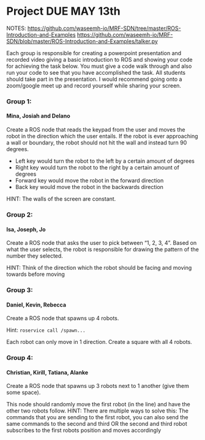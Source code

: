 # Project DUE MAY 13th

NOTES:
https://github.com/waseemh-io/MRF-SDN/tree/master/ROS-Introduction-and-Examples
https://github.com/waseemh-io/MRF-SDN/blob/master/ROS-Introduction-and-Examples/talker.py

Each group is responsible for creating a powerpoint presentation and recorded video giving a basic introduction to ROS and showing your code for achieving the task below. You must give a code walk through and also run your code to see that you have accomplished the task. All students should take part in the presentation. I would recommend going onto a zoom/google meet up and record yourself while sharing your screen.

### Group 1:
#### Mina, Josiah and Delano

Create a ROS node that reads the keypad from the user and moves the robot in the direction which the user entails. If the robot is ever approaching a wall or boundary, the robot should not hit the wall and instead turn 90 degrees.

- Left key would turn the robot to the left by a certain amount of degrees
- Right key would turn the robot to the right by a certain amount of degrees
- Forward key would move the robot in the forward direction
- Back key would move the robot in the backwards direction

HINT: The walls of the screen are constant. 

### Group 2:

#### Isa, Joseph, Jo

Create a ROS node that asks the user to pick between “1, 2, 3, 4”. Based on what the user selects, the robot is responsible for drawing the pattern of the number they selected.

HINT: Think of the direction which the robot should be facing and moving towards before moving

### Group 3:

#### Daniel, Kevin, Rebecca

Create a ROS node that spawns up 4 robots.

Hint: `roservice call /spawn...`

Each robot can only move in 1 direction. Create a square with all 4 robots.

### Group 4:

#### Christian, Kirill, Tatiana, Alanke

Create a ROS node that spawns up 3 robots next to 1 another (give them some space).

This node should randomly move the first robot (in the line) and have the other two robots follow.
HINT: There are multiple ways to solve this: The commands that you are sending to the first robot, you can also send the same commands to the second and third
OR the second and third robot subscribes to the first robots position and moves accordingly 
